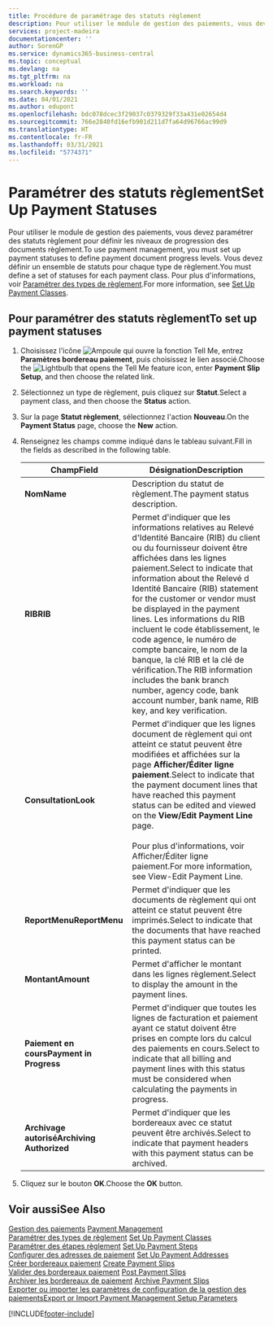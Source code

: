 ```yaml
---
title: Procédure de paramétrage des statuts règlement
description: Pour utiliser le module de gestion des paiements, vous devez paramétrer des statuts règlement pour définir les niveaux de progression des documents règlement. Vous devez définir un ensemble de statuts pour chaque type de règlement.
services: project-madeira
documentationcenter: ''
author: SorenGP
ms.service: dynamics365-business-central
ms.topic: conceptual
ms.devlang: na
ms.tgt_pltfrm: na
ms.workload: na
ms.search.keywords: ''
ms.date: 04/01/2021
ms.author: edupont
ms.openlocfilehash: bdc078dcec3f29037c0379329f33a431e02654d4
ms.sourcegitcommit: 766e2840fd16efb901d211d7fa64d96766ac99d9
ms.translationtype: HT
ms.contentlocale: fr-FR
ms.lasthandoff: 03/31/2021
ms.locfileid: "5774371"
---
```

# <a name="set-up-payment-statuses"></a><span data-ttu-id="4d05a-104">Paramétrer des statuts règlement</span><span class="sxs-lookup"><span data-stu-id="4d05a-104">Set Up Payment Statuses</span></span>
<span data-ttu-id="4d05a-105">Pour utiliser le module de gestion des paiements, vous devez paramétrer des statuts règlement pour définir les niveaux de progression des documents règlement.</span><span class="sxs-lookup"><span data-stu-id="4d05a-105">To use payment management, you must set up payment statuses to define payment document progress levels.</span></span> <span data-ttu-id="4d05a-106">Vous devez définir un ensemble de statuts pour chaque type de règlement.</span><span class="sxs-lookup"><span data-stu-id="4d05a-106">You must define a set of statuses for each payment class.</span></span> <span data-ttu-id="4d05a-107">Pour plus d'informations, voir [Paramétrer des types de règlement](how-to-set-up-payment-classes.md).</span><span class="sxs-lookup"><span data-stu-id="4d05a-107">For more information, see [Set Up Payment Classes](how-to-set-up-payment-classes.md).</span></span>  

## <a name="to-set-up-payment-statuses"></a><span data-ttu-id="4d05a-108">Pour paramétrer des statuts règlement</span><span class="sxs-lookup"><span data-stu-id="4d05a-108">To set up payment statuses</span></span>  

1.  <span data-ttu-id="4d05a-109">Choisissez l'icône ![Ampoule qui ouvre la fonction Tell Me](../../media/ui-search/search_small.png "Dites-moi ce que vous voulez faire"), entrez **Paramètres bordereau paiement**, puis choisissez le lien associé.</span><span class="sxs-lookup"><span data-stu-id="4d05a-109">Choose the ![Lightbulb that opens the Tell Me feature](../../media/ui-search/search_small.png "Tell me what you want to do") icon, enter **Payment Slip Setup**, and then choose the related link.</span></span>  
2.  <span data-ttu-id="4d05a-110">Sélectionnez un type de règlement, puis cliquez sur **Statut**.</span><span class="sxs-lookup"><span data-stu-id="4d05a-110">Select a payment class, and then choose the **Status** action.</span></span>  
3.  <span data-ttu-id="4d05a-111">Sur la page **Statut règlement**, sélectionnez l'action **Nouveau**.</span><span class="sxs-lookup"><span data-stu-id="4d05a-111">On the **Payment Status** page, choose the **New** action.</span></span>  
4.  <span data-ttu-id="4d05a-112">Renseignez les champs comme indiqué dans le tableau suivant.</span><span class="sxs-lookup"><span data-stu-id="4d05a-112">Fill in the fields as described in the following table.</span></span>  

    |<span data-ttu-id="4d05a-113">Champ</span><span class="sxs-lookup"><span data-stu-id="4d05a-113">Field</span></span>|<span data-ttu-id="4d05a-114">Désignation</span><span class="sxs-lookup"><span data-stu-id="4d05a-114">Description</span></span>|  
    |---------------------------------|---------------------------------------|  
    |<span data-ttu-id="4d05a-115">**Nom**</span><span class="sxs-lookup"><span data-stu-id="4d05a-115">**Name**</span></span>|<span data-ttu-id="4d05a-116">Description du statut de règlement.</span><span class="sxs-lookup"><span data-stu-id="4d05a-116">The payment status description.</span></span>|  
    |<span data-ttu-id="4d05a-117">**RIB**</span><span class="sxs-lookup"><span data-stu-id="4d05a-117">**RIB**</span></span>|<span data-ttu-id="4d05a-118">Permet d'indiquer que les informations relatives au Relevé d'Identité Bancaire (RIB) du client ou du fournisseur doivent être affichées dans les lignes paiement.</span><span class="sxs-lookup"><span data-stu-id="4d05a-118">Select to indicate that information about the Relevé d Identité Bancaire (RIB) statement for the customer or vendor must be displayed in the payment lines.</span></span> <span data-ttu-id="4d05a-119">Les informations du RIB incluent le code établissement, le code agence, le numéro de compte bancaire, le nom de la banque, la clé RIB et la clé de vérification.</span><span class="sxs-lookup"><span data-stu-id="4d05a-119">The RIB information includes the bank branch number, agency code, bank account number, bank name, RIB key, and key verification.</span></span>|  
    |<span data-ttu-id="4d05a-120">**Consultation**</span><span class="sxs-lookup"><span data-stu-id="4d05a-120">**Look**</span></span>|<span data-ttu-id="4d05a-121">Permet d'indiquer que les lignes document de règlement qui ont atteint ce statut peuvent être modifiées et affichées sur la page **Afficher/Éditer ligne paiement**.</span><span class="sxs-lookup"><span data-stu-id="4d05a-121">Select to indicate that the payment document lines that have reached this payment status can be edited and viewed on the **View/Edit Payment Line** page.</span></span><br /><br /> <span data-ttu-id="4d05a-122">Pour plus d'informations, voir Afficher/Éditer ligne paiement.</span><span class="sxs-lookup"><span data-stu-id="4d05a-122">For more information, see View-Edit Payment Line.</span></span>|  
    |<span data-ttu-id="4d05a-123">**ReportMenu**</span><span class="sxs-lookup"><span data-stu-id="4d05a-123">**ReportMenu**</span></span>|<span data-ttu-id="4d05a-124">Permet d'indiquer que les documents de règlement qui ont atteint ce statut peuvent être imprimés.</span><span class="sxs-lookup"><span data-stu-id="4d05a-124">Select to indicate that the documents that have reached this payment status can be printed.</span></span>|  
    |<span data-ttu-id="4d05a-125">**Montant**</span><span class="sxs-lookup"><span data-stu-id="4d05a-125">**Amount**</span></span>|<span data-ttu-id="4d05a-126">Permet d'afficher le montant dans les lignes règlement.</span><span class="sxs-lookup"><span data-stu-id="4d05a-126">Select to display the amount in the payment lines.</span></span>|  
    |<span data-ttu-id="4d05a-127">**Paiement en cours**</span><span class="sxs-lookup"><span data-stu-id="4d05a-127">**Payment in Progress**</span></span>|<span data-ttu-id="4d05a-128">Permet d'indiquer que toutes les lignes de facturation et paiement ayant ce statut doivent être prises en compte lors du calcul des paiements en cours.</span><span class="sxs-lookup"><span data-stu-id="4d05a-128">Select to indicate that all billing and payment lines with this status must be considered when calculating the payments in progress.</span></span>|  
    |<span data-ttu-id="4d05a-129">**Archivage autorisé**</span><span class="sxs-lookup"><span data-stu-id="4d05a-129">**Archiving Authorized**</span></span>|<span data-ttu-id="4d05a-130">Permet d'indiquer que les bordereaux avec ce statut peuvent être archivés.</span><span class="sxs-lookup"><span data-stu-id="4d05a-130">Select to indicate that payment headers with this payment status can be archived.</span></span>|  

5.  <span data-ttu-id="4d05a-131">Cliquez sur le bouton **OK**.</span><span class="sxs-lookup"><span data-stu-id="4d05a-131">Choose the **OK** button.</span></span>  

## <a name="see-also"></a><span data-ttu-id="4d05a-132">Voir aussi</span><span class="sxs-lookup"><span data-stu-id="4d05a-132">See Also</span></span>  
 <span data-ttu-id="4d05a-133">[Gestion des paiements](payment-management.md) </span><span class="sxs-lookup"><span data-stu-id="4d05a-133">[Payment Management](payment-management.md) </span></span>  
 <span data-ttu-id="4d05a-134">[Paramétrer des types de règlement](how-to-set-up-payment-classes.md) </span><span class="sxs-lookup"><span data-stu-id="4d05a-134">[Set Up Payment Classes](how-to-set-up-payment-classes.md) </span></span>  
 <span data-ttu-id="4d05a-135">[Paramétrer des étapes règlement](how-to-set-up-payment-steps.md) </span><span class="sxs-lookup"><span data-stu-id="4d05a-135">[Set Up Payment Steps](how-to-set-up-payment-steps.md) </span></span>  
 <span data-ttu-id="4d05a-136">[Configurer des adresses de paiement](how-to-set-up-payment-addresses.md) </span><span class="sxs-lookup"><span data-stu-id="4d05a-136">[Set Up Payment Addresses](how-to-set-up-payment-addresses.md) </span></span>  
 <span data-ttu-id="4d05a-137">[Créer bordereaux paiement](how-to-create-payment-slips.md) </span><span class="sxs-lookup"><span data-stu-id="4d05a-137">[Create Payment Slips](how-to-create-payment-slips.md) </span></span>  
 <span data-ttu-id="4d05a-138">[Valider des bordereaux paiement](how-to-post-payment-slips.md) </span><span class="sxs-lookup"><span data-stu-id="4d05a-138">[Post Payment Slips](how-to-post-payment-slips.md) </span></span>  
 <span data-ttu-id="4d05a-139">[Archiver les bordereaux de paiement](how-to-archive-payment-slips.md) </span><span class="sxs-lookup"><span data-stu-id="4d05a-139">[Archive Payment Slips](how-to-archive-payment-slips.md) </span></span>  
 [<span data-ttu-id="4d05a-140">Exporter ou importer les paramètres de configuration de la gestion des paiements</span><span class="sxs-lookup"><span data-stu-id="4d05a-140">Export or Import Payment Management Setup Parameters</span></span>](how-to-export-or-import-payment-management-setup-parameters.md)


[!INCLUDE[footer-include](../../includes/footer-banner.md)]